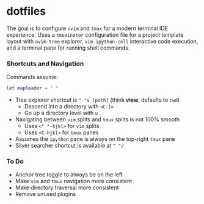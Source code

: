 # dotfiles

The goal is to configure `nvim` and `tmux` for a modern terminal IDE experience.
Uses a `tmuxinator` configuration file for a project template layout with
`nvim-tree` explorer, `vim-ipython-cell` interactive code execution, and a
terminal pane for running shell commands.

### Shortcuts and Navigation

Commands assume:
```lua
let mapleader = " "
```

- Tree explorer shortcut is `" "v [path]` (think **view**, defaults to `cwd`)
    - Descend into a directory with `<C-]>`
    - Go up a directory level with `u`
- Navigating between `vim` splits and `tmux` splits is not 100% smooth
    - Uses `<" "-hjkl>` for `vim` splits 
    - Uses `<C-hjkl>` for `tmux` panes
- Assumes the `ipython` pane is always on the top-right `tmux` pane
- Silver searcher shortcut is available at `" "/`


### To Do

- Anchor tree toggle to always be on the left
- Make `vim` and `tmux` navigation more consistent
- Make directory traversal more consistent
- Remove unused plugins
